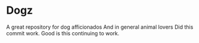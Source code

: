 # Dogz
A great repository for dog afficionados
And in general animal lovers
Did this commit work.
Good is this continuing to work.
